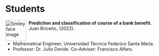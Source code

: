 # Students

<p>
<img src="https://static.thenounproject.com/png/40364-200.png" alt="Smiley face image"
style="float:left; width:65px; height:65px;">
<span style="vertical-align:bottom">
&nbsp <strong>Prediction and classification of course of a bank benefit.</strong> <br>
&nbsp Juan Briceño, (2022). <br>
</span> <br>
</p>

* Mathematical Engineer, Universidad Técnica Federico Santa María.
* Professor: Dr. Julio Deride. Co-Adviser: Francisco Alfaro. 
